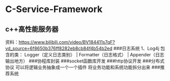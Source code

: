 <!--
 * @descripttion: 
 * @param: 
 * @return: 
-->
# C-Service-Framework
## c++高性能服务器
资料：https://www.bilibili.com/video/BV184411s7qF?vd_source=6f8650b376ff8282eb8cb84f4b54b2ed
###日志系统
1、Log4j
包含的类：
    Logger（定义日志类别）
       |
            Formatter（日志格式）
       |
    Appender（日志输出地方）
###协程库封装
###socket函数库开发
###http协议开发
###分布式协议
可以将逻辑业务抽象成一个一个插件
将业务功能和系统功能拆分出来
###推荐系统

